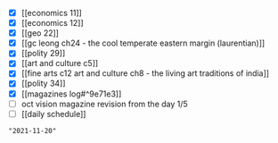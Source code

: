 - [x] [[economics 11]]
- [x] [[economics 12]]
- [x] [[geo 22]]
- [x] [[gc leong ch24 - the cool temperate eastern margin (laurentian)]]
- [x] [[polity 29]]
- [x]  [[art and culture c5]]
- [x] [[fine arts c12 art and culture ch8 - the living art traditions of india]]
- [x] [[polity 34]]
- [x] [[magazines log#^9e71e3]]
- [ ] oct vision magazine revision from the day 1/5
- [ ] [[daily schedule]]

```query 2021-10-12 18:01
"2021-11-20"
```